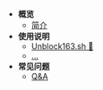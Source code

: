- **概览**
   -  [简介](README.md)
- **使用说明**
   - [Unblock163.sh 🔔](unblock163.md "Unblock163.sh 脚本使用说明 - XIU2/SHELL")
   -  [...](no.md)
- **常见问题**
   - [Q&A](question.md)
